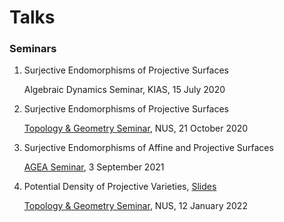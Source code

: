 # Talks


### Seminars

1. Surjective Endomorphisms of Projective Surfaces

   Algebraic Dynamics Seminar, KIAS, 15 July 2020

1. Surjective Endomorphisms of Projective Surfaces

   [Topology & Geometry Seminar](https://www.math.nus.edu.sg/category/events/colloquia-seminars/topology-geometry), NUS, 21 October 2020

1. Surjective Endomorphisms of Affine and Projective Surfaces

   [AGEA Seminar](https://sites.google.com/ncts.ntu.edu.tw/agea-seminar), 3 September 2021

1. Potential Density of Projective Varieties, [Slides](https://mathjiajia.github.io/pdf/2022_NUS.pdf)

   [Topology & Geometry Seminar](https://www.math.nus.edu.sg/category/events/colloquia-seminars/topology-geometry), NUS, 12 January 2022

